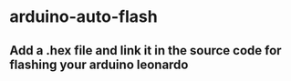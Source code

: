 # arduino-auto-flash

## Add a .hex file and link it in the source code for flashing your arduino leonardo
